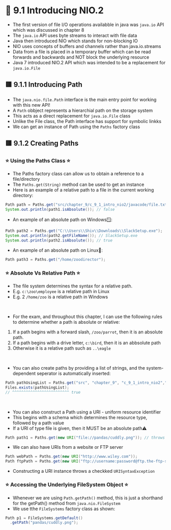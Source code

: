 <link href="../../styles.css" rel="stylesheet"></link>


# 🧠 9.1 Introducing NIO.2
* The first version of file I/O operations availabble in java was `java.io` API which was discussed in chapter 8
* The `java.io` API uses byte streams to interact with file data 
* Java then introduced NIO which stands for non-blocking IO
* NIO uses concepts of buffers and channels rather than java.io.streams
* Data from a file is placed in a temporary buffer which can be read forwards and backwards and NOT block the underlying resource
* Java 7 introduced NIO.2 API which was intended to be a replacement for `java.io.File`


## 🟥 9.1.1 Introducing Path
* The `java.nio.file.Path` interface is the main entry point for working with this new API!
* A `Path` obbject represents a hierarchial path on the storage system
* This acts as a direct replacement for `java.io.File` class
* Unlike the File class, the Path interface has support for symbolic linkks
* We can get an instance of Path using the `Paths` factory class

## 🟥 9.1.2 Creating Paths


### ⭐ Using the Paths Class ⭐
* The Paths factory class can allow us to obtain a reference to a file/directory
* The `Paths.get(String)` method can be used to get an instance
* Here is an example of a relative path to a file in the current working directory:
```java
Path path = Paths.get("src/chapter_9/c_9_1_intro_nio2/javacode/file.txt");
System.out.println(path1.isAbsolute()); // false
```
* An example of an absolute path on Windows🪟:
```java
Path path2 = Paths.get("C:\\Users\\Shiv\\Downloads\\SlackSetup.exe");
System.out.println(path2.getFileName()); // SlackSetup.exe
System.out.println(path2.isAbsolute()); // true
```
* An example of an absolute path on Linux🐧:
```java
Path path3 = Paths.get("/home/zoodirector");
```

### ⭐ Absolute Vs Relative Path ⭐
* The file system determines the syntax for a relative path. 
* E.g. `c:\zoo\employee` is a relative path in Linux
* E.g. 2 `/home/zoo` is a relative path in Windows
<br>

* For the exam, and throughout this chapter, I can use the following rules to determine whether a path is absolute or relative:
1. If a path begins with a forward slash, `/zoo/parrot`, then it is an absolute path.
2. If a path begins with a drive letter, `c:\bird`, then it is an abbsolute path
3. Otherwise it is a relative path such as `..\eagle`

<br>

* You can also create paths by providing a list of strings, and the system-dependent seperator is automatically inserted:
```java
Path pathUsingList = Paths.get("src", "chapter_9", "c_9_1_intro_nio2","javacode", "file.txt");
Files.exists(pathUsingList);
// ^^^^^^^^^^^^^^^^^^^^^^^^^ true
```

<br>

* You can also construct a Path using a URI - uniform resource identifier
* This begins with a schema which determines the resource type, followed by a path value
* If a URI of type file is given, then it MUST be an absolute path⚠️
```java
Path path1 = Paths.get(new URI("file://pandas/cuddly.png")); // throws runtime exception
```

* We can also have URIs from a website or FTP server
```java
Path webPath = Paths.get(new URI("http://www.wiley.com"));
Path ftpPath = Paths.get(new URI("ftp://username:password@ftp.the-ftp-server.com"));
```

* Constructing a URI instance throws a checkked `URISyntaxException`



### ⭐ Accessing the Underlying FileSystem Object ⭐
* Whenever we are using `Path.getPath()` method, this is just a shorthand for the getPath() method from `java.nio.FileSystem`
* We use tthe `FileSystems` factory class as shown:
```java
Path p1 = FileSystems.getDefault()
  .getPath("pandas/cuddly.png");
```